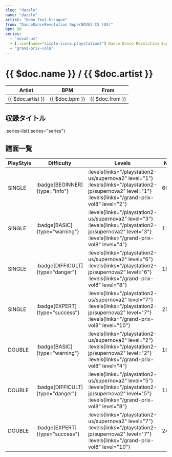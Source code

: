 ```yaml
---
slug: "dazzle"
name: "dazzle"
artist: "kobo feat.kr:agué"
from: "DanceDanceRevolution SuperNOVA2 CS (US)"
bpm: 98
series:
  - "nova2-us"
  - [:icon{name="simple-icons:playstation2"} Dance Dance Revolution SuperNOVA2 :icon{name="flag:jp-4x3"}](/playstation2-jp/supernova2)
  - "grand-prix-vol8"
---
```


# {{ $doc.name }} / {{ $doc.artist }}

|Artist|BPM|From|
|------|---|----|
|{{ $doc.artist }}|{{ $doc.bpm }}|{{ $doc.from }}|

## 収録タイトル

:series-list{:series="series"}

## 譜面一覧

|PlayStyle|Difficulty|Levels|Notes|Movie|
|---------|----------|------|-----|-----|
|SINGLE| :badge[BEGINNER]{type="info"}| :levels{links="/playstation2-us/supernova2" level="1"}  :levels{links="/playstation2-jp/supernova2" level="1"} :levels{links="/grand-prix-vol8" level="2"}|60/0||
|SINGLE| :badge[BASIC]{type="warning"}| :levels{links="/playstation2-us/supernova2" level="3"}  :levels{links="/playstation2-jp/supernova2" level="3"} :levels{links="/grand-prix-vol8" level="4"}|111/21||
|SINGLE| :badge[DIFFICULT]{type="danger"}| :levels{links="/playstation2-us/supernova2" level="6"}  :levels{links="/playstation2-jp/supernova2" level="6"} :levels{links="/grand-prix-vol8" level="8"}|184/12||
|SINGLE| :badge[EXPERT]{type="success"}| :levels{links="/playstation2-us/supernova2" level="7"}  :levels{links="/playstation2-jp/supernova2" level="7"} :levels{links="/grand-prix-vol8" level="10"}|250/17||
|DOUBLE| :badge[BASIC]{type="warning"}| :levels{links="/playstation2-us/supernova2" level="2"}  :levels{links="/playstation2-jp/supernova2" level="2"} :levels{links="/grand-prix-vol8" level="4"}|101/15||
|DOUBLE| :badge[DIFFICULT]{type="danger"}| :levels{links="/playstation2-us/supernova2" level="5"}  :levels{links="/playstation2-jp/supernova2" level="5"} :levels{links="/grand-prix-vol8" level="8"}|182/17||
|DOUBLE| :badge[EXPERT]{type="success"}| :levels{links="/playstation2-us/supernova2" level="7"}  :levels{links="/playstation2-jp/supernova2" level="7"} :levels{links="/grand-prix-vol8" level="10"}|243/23||
